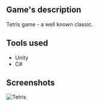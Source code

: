 ## Game's description

Tetris game - a well known classic.


## Tools used

- Unity
- C#


## Screenshots

<!--

-->

![Tetris](https://github.com/pagoda8/CSC384-Game/assets/74459316/fb887031-ddab-4bc6-b6f7-43a97a1ca3ba)

